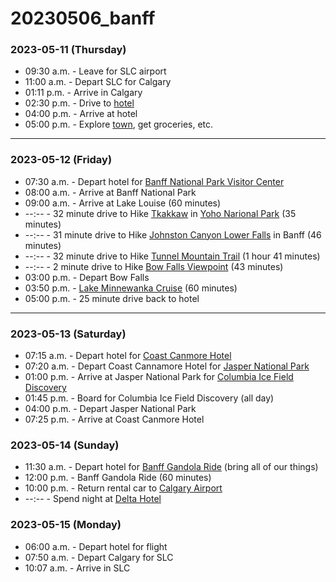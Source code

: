 # 20230506_banff


### 2023-05-11 (Thursday)
- 09:30 a.m. - Leave for SLC airport
- 11:00 a.m. - Depart SLC for Calgary
- 01:11 p.m. - Arrive in Calgary
- 02:30 p.m. - Drive to [hotel](https://www.silvercreekcanmore.ca)
- 04:00 p.m. - Arrive at hotel
- 05:00 p.m. - Explore [town](https://canmore.ca/), get groceries, etc.

---

### 2023-05-12 (Friday)
- 07:30 a.m. - Depart hotel for [Banff National Park Visitor Center](https://www.banfflakelouise.com)
- 08:00 a.m. - Arrive at Banff National Park
- 09:00 a.m. - Arrive at Lake Louise (60 minutes)
- --:--      - 32 minute drive to Hike [Tkakkaw](https://www.alltrails.com/trail/canada/british-columbia/takakkaw-falls-trail?u=i&u=i) in [Yoho Narional Park](https://parks.canada.ca/pn-np/bc/yoho) (35 minutes)
- --:--      - 31 minute drive to Hike [Johnston Canyon Lower Falls](https://www.alltrails.com/trail/canada/alberta/johnston-canyon-to-lower-falls?u=i) in Banff (46 minutes)
- --:--      - 32 minute drive to Hike [Tunnel Mountain Trail](https://www.alltrails.com/trail/canada/alberta/tunnel-mountain-summit?u=i&u=i) (1 hour 41 minutes)
- --:--      - 2 minute drive to Hike [Bow Falls Viewpoint](https://www.alltrails.com/trail/canada/alberta/bow-falls-viewpoint?u=i&u=i) (43 minutes)
- 03:00 p.m. - Depart Bow Falls
- 03:50 p.m. - [Lake Minnewanka Cruise](https://www.banffjaspercollection.com/attractions/lake-minnewanka-cruise/) (60 minutes)
- 05:00 p.m. - 25 minute drive back to hotel

---

### 2023-05-13 (Saturday)
- 07:15 a.m. - Depart hotel for [Coast Canmore Hotel](https://www.coasthotels.com/coast-canmore-hotel-and-conference-centre)
- 07:20 a.m. - Depart Coast Cannamore Hotel for [Jasper National Park](https://parks.canada.ca/pn-np/ab/jasper)
- 01:00 p.m. - Arrive at Jasper National Park for [Columbia Ice Field Discovery](https://www.banffjaspercollection.com/attractions/columbia-icefield/)
- 01:45 p.m. - Board for Columbia Ice Field Discovery (all day)
- 04:00 p.m. - Depart Jasper National Park
- 07:25 p.m. - Arrive at Coast Canmore Hotel

### 2023-05-14 (Sunday)
- 11:30 a.m. - Depart hotel for [Banff Gandola Ride](https://www.banffjaspercollection.com/attractions/banff-gondola/) (bring all of our things)
- 12:00 p.m. - Banff Gandola Ride (60 minutes)
- 10:00 p.m. - Return rental car to [Calgary Airport](https://www.yyc.com/)
- --:--      - Spend night at [Delta Hotel](https://www.marriott.com/en-us/hotels/yycca-delta-hotels-calgary-airport-in-terminal/overview/?scid=32646fba-0bff-4cab-a6d5-0aafa36d2fec&gclid=Cj0KCQjw9deiBhC1ARIsAHLjR2BFGaTDiX9gfSk7oZpYME6tAnhm5OwO-CUS2QJYhH_yM1QAfD3WNVoaAkFOEALw_wcB&gclsrc=aw.ds)

### 2023-05-15 (Monday)
- 06:00 a.m. - Depart hotel for flight
- 07:50 a.m. - Depart Calgary for SLC
- 10:07 a.m. - Arrive in SLC